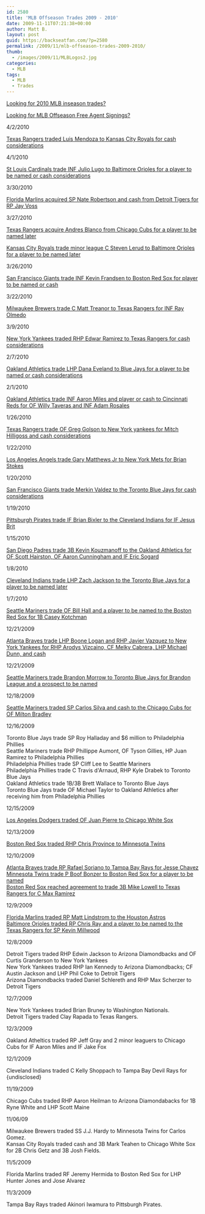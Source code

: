 ```yaml
---
id: 2580
title: 'MLB Offseason Trades 2009 - 2010'
date: 2009-11-11T07:21:38+00:00
author: Matt B.
layout: post
guid: https://backseatfan.com/?p=2580
permalink: /2009/11/mlb-offseason-trades-2009-2010/
thumb:
  - /images/2009/11/MLBLogos2.jpg
categories:
  - MLB
tags:
  - MLB
  - Trades
---
```


<div class="entry">
  <p>
    <a href="https://backseatfan.com/index.php/2010/04/mlb-2010-regular-season-trades/">Looking for 2010 MLB inseason trades?</a>
  </p>

  <p>
    <a href="https://backseatfan.com/index.php/2009/11/mlb-offseason-free-agent-signings/">Looking for MLB Offseason Free Agent Signings?</a>
  </p>

  <p>
    4/2/2010
  </p>

  <p>
    <a href="https://kansascity.royals.mlb.com/news/press_releases/press_release.jsp?ymd=20100402&content_id=9054562&vkey=pr_kc&fext=.jsp&c_id=kc">Texas Rangers traded Luis Mendoza to Kansas City Royals for cash considerations</a>
  </p>

  <p>
    4/1/2010
  </p>

  <p>
    <a href="https://content.usatoday.com/communities/dailypitch/post/2010/04/cardinals-trade-julio-lugo-to-orioles/1">St Louis Cardinals trade INF Julio Lugo to Baltimore Orioles for a player to be named or cash considerations</a>
  </p>

  <p>
    3/30/2010
  </p>

  <p>
    <a href="https://www.freep.com/article/20100330/SPORTS02/100330049/1319/Tigers-trade-Nate-Robertson-to-Marlins">Florida Marlins acquired SP Nate Robertson and cash from Detroit Tigers for RP Jay Voss</a>
  </p>

  <p>
    3/27/2010
  </p>

  <p>
    <a href="https://www.mlbtraderumors.com/2010/03/rangers-acquire-andres-blanco.html">Texas Rangers acquire Andres Blanco from Chicago Cubs for a player to be named later</a>
  </p>

  <p>
    <a href="https://www.mlbtraderumors.com/2010/03/orioles-acquire-steve-lerud.html">Kansas City Royals trade minor league C Steven Lerud to Baltimore Orioles for a player to be named later</a>
  </p>

  <p>
    3/26/2010
  </p>

  <p>
    <a href="https://www.mlbtraderumors.com/2010/03/red-sox-acquire-kevin-frandsen.html">San Francisco Giants trade INF Kevin Frandsen to Boston Red Sox for player to be named or cash</a>
  </p>

  <p>
    3/22/2010
  </p>

  <p>
    <a href="https://www.mlbtraderumors.com/2010/03/rangers-acquire-matt-treanor.html">Milwaukee Brewers trade C Matt Treanor to Texas Rangers for INF Ray Olmedo</a>
  </p>

  <p>
    3/9/2010
  </p>

  <p>
    <a href="https://hardballtalk.nbcsports.com/2010/03/the-yankees-trade-edwar-ramirez-to-the-rangers.html.php">New York Yankees traded RHP Edwar Ramirez to Texas Rangers for cash considerations</a>
  </p>

  <p>
    2/7/2010
  </p>

  <p>
    <a href="https://www.sfgate.com/cgi-bin/article.cgi?f=/c/a/2010/02/07/SPUD1BTQJV.DTL">Oakland Athletics trade LHP Dana Eveland to Blue Jays for a player to be named or cash considerations</a>
  </p>

  <p>
    2/1/2010
  </p>

  <p>
    <a href="https://nbcsports.msnbc.com/id/35184115/ns/sports-player_news/">Oakland Athletics trade INF Aaron Miles and player or cash to Cincinnati Reds for OF Willy Taveras and INF Adam Rosales</a>
  </p>

  <p>
    1/26/2010
  </p>

  <p>
    <a href="https://www.mlbtraderumors.com/2010/01/yankees-acquire-greg-golson.html">Texas Rangers trade OF Greg Golson to New York yankees for Mitch Hilligoss and cash considerations</a>
  </p>

  <p>
    1/22/2010
  </p>

  <p>
    <a href="https://www.nj.com/mets/index.ssf/2010/01/ny_mets_trade_for_outfielder_g.html">Los Angeles Angels trade Gary Matthews Jr to New York Mets for Brian Stokes</a>
  </p>

  <p>
    1/20/2010
  </p>

  <p>
    <a href="https://www.mlbtraderumors.com/2010/01/blue-jays-acquire-merkin-valdez.html">San Francisco Giants trade Merkin Valdez to the Toronto Blue Jays for cash considerations</a>
  </p>

  <p>
    1/19/2010
  </p>

  <p>
    <a href="https://www.post-gazette.com/pg/10018/1029183-100.stm">Pittsburgh Pirates trade IF Brian Bixler to the Cleveland Indians for IF Jesus Brit</a>
  </p>

  <p>
    1/15/2010
  </p>

  <p>
    <a href="https://www.mlbtraderumors.com/2010/01/athletics-to-acquire-kevin-kouzmanoff.html">San Diego Padres trade 3B Kevin Kouzmanoff to the Oakland Athletics for OF Scott Hairston, OF Aaron Cunningham and IF Eric Sogard</a>
  </p>

  <p>
    1/8/2010
  </p>

  <p>
    <a href="https://www.startribune.com/sports/twins/81065162.html?elr=KArksi8cyaiUqCP:iUiacyKUUr">Cleveland Indians trade LHP Zach Jackson to the Toronto Blue Jays for a player to be named later</a>
  </p>

  <p>
    1/7/2010
  </p>

  <p>
    <a href="https://blog.seattlepi.com/baseball/archives/190343.asp">Seattle Mariners trade OF Bill Hall and a player to be named to the Boston Red Sox for 1B Casey Kotchman</a>
  </p>

  <p>
    12/21/2009<br /> <a href="https://sportsillustrated.cnn.com/2009/baseball/mlb/12/22/vazquez/index.html"></a>
  </p>

  <p>
    <a href="https://sportsillustrated.cnn.com/2009/baseball/mlb/12/22/vazquez/index.html">Atlanta Braves trade LHP Boone Logan and RHP Javier Vazquez to New York Yankees for RHP Arodys Vizcaino, CF Melky Cabrera, LHP Michael Dunn, and cash</a>
  </p>

  <p>
    12/21/2009<br /> <a href="https://www.mlbtraderumors.com/2009/12/blue-jays-to-acquire-brandon-morrow.html"> </a>
  </p>

  <p>
    <a href="https://www.mlbtraderumors.com/2009/12/blue-jays-to-acquire-brandon-morrow.html">Seattle Mariners trade Brandon Morrow to Toronto Blue Jays for Brandon League and a prospect to be named</a>
  </p>

  <p>
    12/18/2009<br /> <a href="https://sports.espn.go.com/chicago/mlb/news/story?id=4754761"> </a>
  </p>

  <p>
    <a href="https://sports.espn.go.com/chicago/mlb/news/story?id=4754761">Seattle Mariners traded SP Carlos Silva and cash to the Chicago Cubs for OF Milton Bradley</a>
  </p>

  <p>
    12/16/2009
  </p>

  <p>
    Toronto Blue Jays trade SP Roy Halladay and $6 million to Philadelphia Phillies<br /> Seattle Mariners trade RHP Phillippe Aumont, OF Tyson Gillies, HP Juan Ramirez to Philadelphia Phillies<br /> Philadelphia Phillies trade SP Cliff Lee to Seattle Mariners<br /> Philadelphia Phillies trade C Travis d'Arnaud, RHP Kyle Drabek to Toronto Blue Jays<br /> Oakland Athletics trade 1B/3B Brett Wallace to Toronto Blue Jays<br /> Toronto Blue Jays trade OF Michael Taylor to Oakland Athletics after receiving him from Philadelphia Phillies
  </p>

  <p>
    12/15/2009<br /> <a href="https://www.huffingtonpost.com/2009/12/15/juan-pierre-white-soxboun_n_392799.html"> </a>
  </p>

  <p>
    <a href="https://www.huffingtonpost.com/2009/12/15/juan-pierre-white-soxboun_n_392799.html">Los Angeles Dodgers traded OF Juan Pierre to Chicago White Sox</a>
  </p>

  <p>
    12/13/2009<br /> <a href="https://blogs2.startribune.com/blogs/neal/2009/12/12/righthander-chris-province-joins-twins/"> </a>
  </p>

  <p>
    <a href="https://blogs2.startribune.com/blogs/neal/2009/12/12/righthander-chris-province-joins-twins/">Boston Red Sox traded RHP Chris Province to Minnesota Twins</a>
  </p>

  <p>
    12/10/2009<br /> <a href="https://sports.espn.go.com/mlb/news/story?id=4730636&campaign=rss&source=twitter&ex_cid=Twitter_espn_4730636"></a>
  </p>

  <p>
    <a href="https://sports.espn.go.com/mlb/news/story?id=4730636&campaign=rss&source=twitter&ex_cid=Twitter_espn_4730636">Atlanta Braves trade RP Rafael Soriano to Tampa Bay Rays for Jesse Chavez</a><br /> <a href="https://www.mlbtraderumors.com/2009/12/red-sox-acquire-boof-bonser.html">Minnesota Twins trade P Boof Bonzer to Boston Red Sox for a player to be named</a><br /> <a href="https://sports.espn.go.com/mlb/news/story?id=4730311">Boston Red Sox reached agreement to trade 3B Mike Lowell to Texas Rangers for C Max Ramirez</a>
  </p>

  <p>
    12/9/2009
  </p>

  <p>
    <a href="https://sports.espn.go.com/mlb/news/story?id=4728817">Florida Marlins traded RP Matt Lindstrom to the Houston Astros</a><br /> <a href="https://sports.espn.go.com/dallas/mlb/news/story?id=4728975">Baltimore Orioles traded RP Chris Ray and a player to be named to the Texas Rangers for SP Kevin Millwood</a>
  </p>

  <p>
    12/8/2009
  </p>

  <p>
    Detroit Tigers traded RHP Edwin Jackson to Arizona Diamondbacks and OF Curtis Granderson to New York Yankees<br /> New York Yankees traded RHP Ian Kennedy to Arizona Diamondbacks; CF Austin Jackson and LHP Phil Coke to Detroit Tigers<br /> Arizona Diamondbacks traded Daniel Schlereth and RHP Max Scherzer to Detroit Tigers
  </p>

  <p>
    12/7/2009
  </p>

  <p>
    New York Yankees traded Brian Bruney to Washington Nationals.<br /> Detroit Tigers traded Clay Rapada to Texas Rangers.
  </p>

  <p>
    12/3/2009
  </p>

  <p>
    Oakland Atheltics traded RP Jeff Gray and 2 minor leaguers to Chicago Cubs for IF Aaron Miles and IF Jake Fox
  </p>

  <p>
    12/1/2009
  </p>

  <p>
    Cleveland Indians traded C Kelly Shoppach to Tampa Bay Devil Rays for {undisclosed}
  </p>

  <p>
    11/19/2009
  </p>

  <p>
    Chicago Cubs traded RHP Aaron Heilman to Arizona Diamondabacks for 1B Ryne White and LHP Scott Maine
  </p>

  <p>
    11/06/09
  </p>

  <p>
    Milwaukee Brewers traded SS J.J. Hardy to Minnesota Twins for Carlos Gomez.<br /> Kansas City Royals traded cash and 3B Mark Teahen to Chicago White Sox for 2B Chris Getz and 3B Josh Fields.
  </p>

  <p>
    11/5/2009
  </p>

  <p>
    Florida Marlins traded RF Jeremy Hermida to Boston Red Sox for LHP Hunter Jones and Jose Alvarez
  </p>

  <p>
    11/3/2009
  </p>

  <p>
    Tampa Bay Rays traded Akinori Iwamura to Pittsburgh Pirates.
  </p>
</div>
